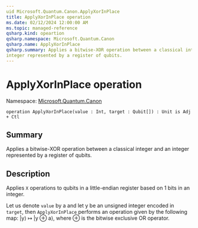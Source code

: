 ```yaml
---
uid Microsoft.Quantum.Canon.ApplyXorInPlace
title: ApplyXorInPlace operation
ms.date: 02/12/2024 12:00:00 AM
ms.topic: managed-reference
qsharp.kind: opeartion
qsharp.namespace: Microsoft.Quantum.Canon
qsharp.name: ApplyXorInPlace
qsharp.summary: Applies a bitwise-XOR operation between a classical integer and an
integer represented by a register of qubits.
---
```


# ApplyXorInPlace operation

Namespace: [Microsoft.Quantum.Canon](xref:Microsoft.Quantum.Canon)

```qsharp
operation ApplyXorInPlace(value : Int, target : Qubit[]) : Unit is Adj + Ctl
```

## Summary
Applies a bitwise-XOR operation between a classical integer and an
integer represented by a register of qubits.

## Description
Applies `X` operations to qubits in a little-endian register based on
1 bits in an integer.

Let us denote `value` by a and let y be an unsigned integer encoded in `target`,
then `ApplyXorInPlace` performs an operation given by the following map:
|y⟩ ↦ |y ⊕ a⟩, where ⊕ is the bitwise exclusive OR operator.
